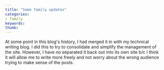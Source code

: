 ```yaml
---
title: "Some family updates"
categories:
- family
keywords: 
thumb: 
---
```


At some point in this blog's history, I had merged it in with my technical writing blog. I did this to try to consolidate and simplify the management of the site. However, I have no separated it back out into its own site b/c I think it will allow me to write more freely and not worry about the wrong audience trying to make sense of the posts.